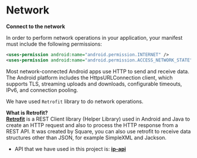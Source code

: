 # Network  

**Connect to the network**

In order to perform network operations in your application, your manifest must include the following permissions:
```xml
<uses-permission android:name="android.permission.INTERNET" />
<uses-permission android:name="android.permission.ACCESS_NETWORK_STATE" />
```  
Most network-connected Android apps use HTTP to send and receive data. The Android platform includes the HttpsURLConnection client, which supports TLS, streaming uploads and downloads, configurable timeouts, IPv6, and connection pooling.   

We have used `Retrofit` library to do network operations. 

**What is Retrofit?**  
**[Retrofit](https://square.github.io/retrofit/)** is a REST Client library (Helper Library) used in Android and Java to create an HTTP request and also to process the HTTP response from a REST API. It was created by Square, you can also use retrofit to receive data structures other than JSON, for example SimpleXML and Jackson.  

- API that we have used in this project is: **[ip-api](https://ip-api.com/)**  
